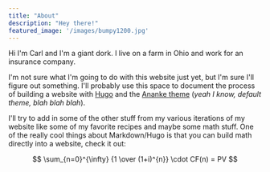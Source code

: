 ```yaml
---
title: "About"
description: "Hey there!"
featured_image: '/images/bumpy1200.jpg'
---
```

Hi I'm Carl and I'm a giant dork. I live on a farm in Ohio and work for an insurance company.

I'm not sure what I'm going to do with this website just yet, but I'm sure I'll figure out something. I'll probably use this space to document the process of building a website with [Hugo](https://gohugo.io/) and the [Ananke theme](https://github.com/theNewDynamic/gohugo-theme-ananke) (_yeah I know, default theme, blah blah blah_). 

I'll try to add in some of the other stuff from my various iterations of my website like some of my favorite recipes and maybe some math stuff. One of the really cool things about Markdown/Hugo is that you can build math directly into a website, check it out: 

$$ \sum_{n=0}^{\infty} {1 \over (1+i)^{n}} \cdot CF(n)  = PV $$


